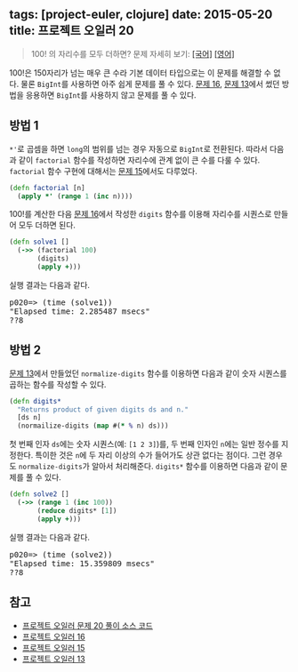 tags: [project-euler, clojure]
date: 2015-05-20
title: 프로젝트 오일러 20
---
> 100! 의 자리수를 모두 더하면?
> 문제 자세히 보기: [[국어]](http://euler.synap.co.kr/prob_detail.php?id=20) [[영어]](https://projecteuler.net/problem=20)

100!은 150자리가 넘는 매우 큰 수라 기본 데이터 타입으로는 이 문제를 해결할 수 없다. 물론 `BigInt`를 사용하면 아주 쉽게 문제를 풀 수 있다. [문제 16](/2015/04/08/project-euler-016/), [문제 13](/2015/03/18/project-euler-013/)에서 썼던 방법을 응용하면 `BigInt`를 사용하지 않고 문제를 풀 수 있다.<!--more-->

## 방법 1
`*'`로 곱셈을 하면 `long`의 범위를 넘는 경우 자동으로 `BigInt`로 전환된다. 따라서 다음과 같이 `factorial` 함수를 작성하면 자리수에 관계 없이 큰 수를 다룰 수 있다. `factorial` 함수 구현에 대해서는 [문제 15](/2015/04/06/project-euler-015/)에서도 다루었다.

```clojure
(defn factorial [n]
  (apply *' (range 1 (inc n))))
```

100!를 계산한 다음 [문제 16](/2015/04/08/project-euler-016/)에서 작성한 `digits` 함수를 이용해 자리수를 시퀀스로 만들어 모두 더하면 된다.

```clojure
(defn solve1 []
  (->> (factorial 100)
       (digits)
       (apply +)))
```

실행 결과는 다음과 같다.

<pre class="console">
p020=> (time (solve1))
"Elapsed time: 2.285487 msecs"
??8
</pre>

## 방법 2
[문제 13](/2015/03/18/project-euler-013/)에서 만들었던 `normalize-digits` 함수를 이용하면 다음과 같이 숫자 시퀀스를 곱하는 함수를 작성할 수 있다.

```clojure
(defn digits*
  "Returns product of given digits ds and n."
  [ds n]
  (normailize-digits (map #(* % n) ds)))
```

첫 번째 인자 `ds`에는 숫자 시퀀스(예: `[1 2 3]`)를, 두 번째 인자인 `n`에는 일반 정수를 지정한다. 특이한 것은 `n`에 두 자리 이상의 수가 들어가도 상관 없다는 점이다. 그런 경우도 `normalize-digits`가 알아서 처리해준다. `digits*` 함수를 이용하면 다음과 같이 문제를 풀 수 있다.

```clojure
(defn solve2 []
  (->> (range 1 (inc 100))
       (reduce digits* [1])
       (apply +)))
```

실행 결과는 다음과 같다.

<pre class="console">
p020=> (time (solve2))
"Elapsed time: 15.359809 msecs"
??8
</pre>

## 참고
* [프로젝트 오일러 문제 20 풀이 소스 코드](https://github.com/ntalbs/euler/blob/master/src/p020.clj)
* [프로젝트 오일러 16](/2015/04/08/project-euler-016/)
* [프로젝트 오일러 15](/2015/04/06/project-euler-015/)
* [프로젝트 오일러 13](/2015/03/18/project-euler-013/)
